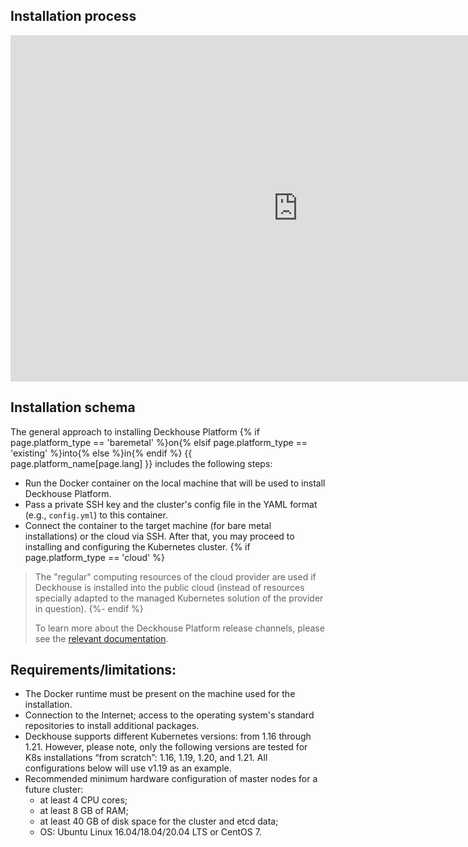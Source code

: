 ## Installation process

<iframe src="https://docs.google.com/presentation/d/e/2PACX-1vQMLaE1VY5tERT32FRj3kt5WG9q1rf0NL7tf10lhdBWHvhzW-o6gZ8fAryaJy-QUdqlv361q51Ovp4k/embed?start=false&loop=false&delayms=9999999" frameborder="0" width="920" height="554" allowfullscreen="true" mozallowfullscreen="true" webkitallowfullscreen="true"></iframe>

## Installation schema

The general approach to installing Deckhouse Platform {% if page.platform_type == 'baremetal' %}on{% elsif page.platform_type == 'existing' %}into{% else %}in{% endif %} {{ page.platform_name[page.lang] }} includes the following steps:

-  Run the Docker container on the local machine that will be used to install Deckhouse Platform.
-  Pass a private SSH key and the cluster's config file in the YAML format (e.g., `config.yml`) to this container.
-  Connect the container to the target machine (for bare metal installations) or the cloud via SSH. After that, you may proceed to installing and configuring the Kubernetes cluster.
{% if page.platform_type == 'cloud' %}
> The "regular" computing resources of the cloud provider are used if Deckhouse is installed into the public cloud (instead of resources specially adapted to the managed Kubernetes solution of the provider in question).
{%- endif %}
>
> To learn more about the Deckhouse Platform release channels, please see the [relevant documentation](/en/documentation/v1/deckhouse-release-channels.html).

## Requirements/limitations:
-   The Docker runtime must be present on the machine used for the installation.
-   Connection to the Internet; access to the operating system's standard repositories to install additional packages.
-   Deckhouse supports different Kubernetes versions: from 1.16 through 1.21. However, please note, only the following versions are tested for K8s installations “from scratch”: 1.16, 1.19, 1.20, and 1.21. All configurations below will use v1.19 as an example.
-   Recommended minimum hardware configuration of master nodes for a future cluster:
    -   at least 4 CPU cores;
    -   at least 8 GB of RAM;
    -   at least 40 GB of disk space for the cluster and etcd data;
    -   OS: Ubuntu Linux 16.04/18.04/20.04 LTS or CentOS 7.

